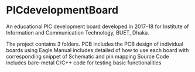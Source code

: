 # PICdevelopmentBoard

An educational PIC development board developed in 2017-18 for Institute of Information and Communication Technology, BUET, Dhaka.

The project contains 3 folders.
PCB includes the PCB design of individual boards using Eagle
Manual includes detailed of how to use each board with corresponding snippet of Schematic and pin mapping
Source Code includes bare-metal C/C++ code for testing basic functionalities
